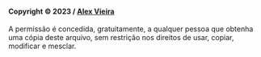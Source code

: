#### Copyright © 2023 / [Alex Vieira](https://github.com/alexvieirasj)

A permissão é concedida, gratuitamente, a qualquer pessoa que obtenha uma cópia deste arquivo, sem restrição nos direitos de usar, copiar, modificar e mesclar.
